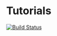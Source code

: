 # Tutorials

[![Build Status](https://travis-ci.org/czxttkl/Tutorials.svg?branch=master)](https://travis-ci.org/czxttkl/Tutorials)